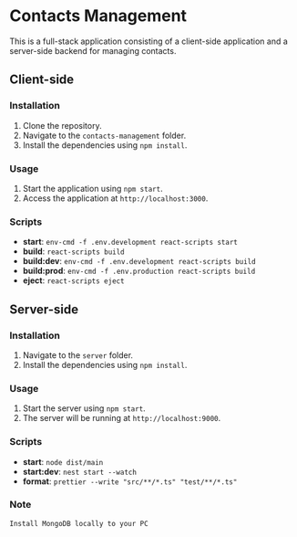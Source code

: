 # Contacts Management

This is a full-stack application consisting of a client-side application and a server-side backend for managing
contacts.

## Client-side

### Installation

1. Clone the repository.
2. Navigate to the `contacts-management` folder.
3. Install the dependencies using `npm install`.

### Usage

1. Start the application using `npm start`.
2. Access the application at `http://localhost:3000`.

### Scripts

- **start**: `env-cmd -f .env.development react-scripts start`
- **build**: `react-scripts build`
- **build:dev**: `env-cmd -f .env.development react-scripts build`
- **build:prod**: `env-cmd -f .env.production react-scripts build`
- **eject**: `react-scripts eject`

## Server-side

### Installation

1. Navigate to the `server` folder.
2. Install the dependencies using `npm install`.

### Usage

1. Start the server using `npm start`.
2. The server will be running at `http://localhost:9000`.

### Scripts

- **start**: `node dist/main`
- **start:dev**: `nest start --watch`
- **format**: `prettier --write "src/**/*.ts" "test/**/*.ts"`

### Note

`Install MongoDB locally to your PC`
